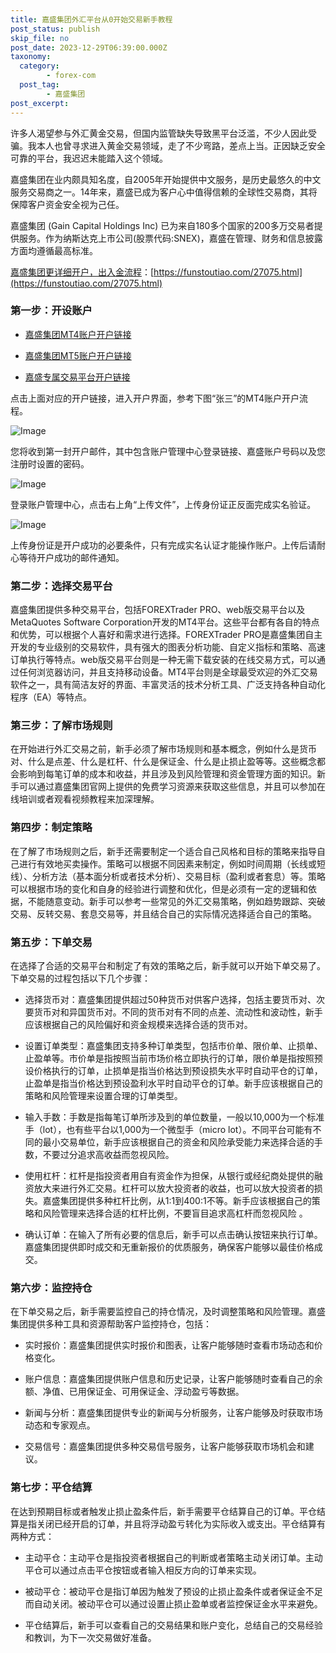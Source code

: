 ```yaml
---
title: 嘉盛集团外汇平台从0开始交易新手教程
post_status: publish
skip_file: no
post_date: 2023-12-29T06:39:00.000Z
taxonomy:
  category:
        - forex-com
  post_tag:
        - 嘉盛集团
post_excerpt: 
---
```

许多人渴望参与外汇黄金交易，但国内监管缺失导致黑平台泛滥，不少人因此受骗。我本人也曾寻求进入黄金交易领域，走了不少弯路，差点上当。正因缺乏安全可靠的平台，我迟迟未能踏入这个领域。

嘉盛集团在业内颇具知名度，自2005年开始提供中文服务，是历史最悠久的中文服务交易商之一。14年来，嘉盛已成为客户心中值得信赖的全球性交易商，其将保障客户资金安全视为己任。

嘉盛集团 (Gain Capital Holdings Inc) 已为来自180多个国家的200多万交易者提供服务。作为纳斯达克上市公司(股票代码:SNEX)，嘉盛在管理、财务和信息披露方面均遵循最高标准。

[嘉盛集团更详细开户，出入金流程](https://funstoutiao.com/27075.html)：[https://funstoutiao.com/27075.html](https://funstoutiao.com/27075.html)

### 第一步：开设账户

* [嘉盛集团MT4账户开户链接](https://s.ssgg.net/jsmt4)

* [嘉盛集团MT5账户开户链接](https://s.ssgg.net/jsmt5)

* [嘉盛专属交易平台开户链接](https://s.ssgg.net/js)

点击上面对应的开户链接，进入开户界面，参考下图“张三”的MT4账户开户流程。

![Image](https://prod-files-secure.s3.us-west-2.amazonaws.com/39ed1227-6d7d-4570-be36-9ccd4a2c4241/7a167aea-686b-400d-af59-4e18eb607a40/640.png?X-Amz-Algorithm=AWS4-HMAC-SHA256&X-Amz-Content-Sha256=UNSIGNED-PAYLOAD&X-Amz-Credential=ASIAZI2LB466WZVNBBND%2F20250526%2Fus-west-2%2Fs3%2Faws4_request&X-Amz-Date=20250526T041308Z&X-Amz-Expires=3600&X-Amz-Security-Token=IQoJb3JpZ2luX2VjEHIaCXVzLXdlc3QtMiJGMEQCIEPnagGtbXPdUme0R%2BVRUKZvk3e4Im3rRiwshyboP2FCAiA6HqJLjwNQ6yEg8LwaSo%2FeDlnusEZN5qj8IZA8WM66Hir%2FAwg6EAAaDDYzNzQyMzE4MzgwNSIM47GqbbUkytQeJjmPKtwDODMDmUTzng6e1BmXEh2lpsaRZ7BdLz5UVQd9iQWWx5K9Qw4nEDWQOdAtDODtHtl7oTS3x6Y2QkSK9EROsKt5Y7mR7%2FYKXhFhLWFirG4Sj%2Fdc8CD39yEbQm1pDMZ7TUw1FSXyEnZtlO39rUz%2FMbDnVJn1jxVrA2x5g0Kyhh8SnHu7%2BteS6AM%2F7FhXUaNRGHIthg0vmZhC71zb2Q2iVDgvrDftzi2ymR51q%2BYaKHZLHxn9YP98ixtJRuEKzhsU%2BGVnOsycPcGI%2By1blOuyIDuijRPflMV%2Fr%2FCJiHUcmMoJsmtYd9IJtaL8wexkCkBz9qagaWmVDJMFe5%2BJYZyBRJwgX7%2BjXN6X3Z0KqBndgKsZJkubNrqKvHCj0JtAKQ%2BvXUG8QonFFo0gnbKuXw98lgNEx1232MkLvlOB9DspelZK5KazTmPuP2tWj7%2BDbTsvaSE8bl2iIza204WfyEIRt3dDgivSWCuGoq4kVQmBNWXWAqrvmkGckODpaK2xcfmx25qVjd2reL4cxL3JqfDDHbOSouxcTMvZzgzJl1W8K4ITysktTX4G%2Bguh3eNofA%2FoWt8jVxMOLg%2BvVPI23k4IA1WOCwr7S3tzAgLwQG2VofkWLnK7iG3cJtqqB8mqgucw64PPwQY6pgEPNP5rXUy%2FdSUE5aoNjasEkDEMSFWoewzwt2D8mOOVbhRmbhEGZ7s3HEQTYv8JTUhAgQIWw82Gn1u5vmF9ueohitC9CsY895J9NAGB9m4gYowBCI9YEqKNvVC6cWsNLE4H4tvep0iayaAyFagX15hvVSg8lq30rSxAiMDWO6YP17MhBrcXOiYgpKXW6x%2Be5Ee1PZ1DPiDUVomvslh5ghQTYNdKHz1Z&X-Amz-Signature=f263a461ab34c87ed6486c4149bc21ad181cf4c172368188d1f5a4789d1335f9&X-Amz-SignedHeaders=host&x-id=GetObject)

您将收到第一封开户邮件，其中包含账户管理中心登录链接、嘉盛账户号码以及您注册时设置的密码。

![Image](https://prod-files-secure.s3.us-west-2.amazonaws.com/39ed1227-6d7d-4570-be36-9ccd4a2c4241/eaa1c6b3-2877-4284-a0e1-530e222c27fb/image.png?X-Amz-Algorithm=AWS4-HMAC-SHA256&X-Amz-Content-Sha256=UNSIGNED-PAYLOAD&X-Amz-Credential=ASIAZI2LB466WZVNBBND%2F20250526%2Fus-west-2%2Fs3%2Faws4_request&X-Amz-Date=20250526T041308Z&X-Amz-Expires=3600&X-Amz-Security-Token=IQoJb3JpZ2luX2VjEHIaCXVzLXdlc3QtMiJGMEQCIEPnagGtbXPdUme0R%2BVRUKZvk3e4Im3rRiwshyboP2FCAiA6HqJLjwNQ6yEg8LwaSo%2FeDlnusEZN5qj8IZA8WM66Hir%2FAwg6EAAaDDYzNzQyMzE4MzgwNSIM47GqbbUkytQeJjmPKtwDODMDmUTzng6e1BmXEh2lpsaRZ7BdLz5UVQd9iQWWx5K9Qw4nEDWQOdAtDODtHtl7oTS3x6Y2QkSK9EROsKt5Y7mR7%2FYKXhFhLWFirG4Sj%2Fdc8CD39yEbQm1pDMZ7TUw1FSXyEnZtlO39rUz%2FMbDnVJn1jxVrA2x5g0Kyhh8SnHu7%2BteS6AM%2F7FhXUaNRGHIthg0vmZhC71zb2Q2iVDgvrDftzi2ymR51q%2BYaKHZLHxn9YP98ixtJRuEKzhsU%2BGVnOsycPcGI%2By1blOuyIDuijRPflMV%2Fr%2FCJiHUcmMoJsmtYd9IJtaL8wexkCkBz9qagaWmVDJMFe5%2BJYZyBRJwgX7%2BjXN6X3Z0KqBndgKsZJkubNrqKvHCj0JtAKQ%2BvXUG8QonFFo0gnbKuXw98lgNEx1232MkLvlOB9DspelZK5KazTmPuP2tWj7%2BDbTsvaSE8bl2iIza204WfyEIRt3dDgivSWCuGoq4kVQmBNWXWAqrvmkGckODpaK2xcfmx25qVjd2reL4cxL3JqfDDHbOSouxcTMvZzgzJl1W8K4ITysktTX4G%2Bguh3eNofA%2FoWt8jVxMOLg%2BvVPI23k4IA1WOCwr7S3tzAgLwQG2VofkWLnK7iG3cJtqqB8mqgucw64PPwQY6pgEPNP5rXUy%2FdSUE5aoNjasEkDEMSFWoewzwt2D8mOOVbhRmbhEGZ7s3HEQTYv8JTUhAgQIWw82Gn1u5vmF9ueohitC9CsY895J9NAGB9m4gYowBCI9YEqKNvVC6cWsNLE4H4tvep0iayaAyFagX15hvVSg8lq30rSxAiMDWO6YP17MhBrcXOiYgpKXW6x%2Be5Ee1PZ1DPiDUVomvslh5ghQTYNdKHz1Z&X-Amz-Signature=5fbdb81158e6d0c42b7789e5977efc055e9f64ea9c23268d6411d7694f55b42a&X-Amz-SignedHeaders=host&x-id=GetObject)

登录账户管理中心，点击右上角“上传文件”，上传身份证正反面完成实名验证。

![Image](https://prod-files-secure.s3.us-west-2.amazonaws.com/39ed1227-6d7d-4570-be36-9ccd4a2c4241/54090639-09fc-46b4-a135-e0289f707147/image.png?X-Amz-Algorithm=AWS4-HMAC-SHA256&X-Amz-Content-Sha256=UNSIGNED-PAYLOAD&X-Amz-Credential=ASIAZI2LB466WZVNBBND%2F20250526%2Fus-west-2%2Fs3%2Faws4_request&X-Amz-Date=20250526T041308Z&X-Amz-Expires=3600&X-Amz-Security-Token=IQoJb3JpZ2luX2VjEHIaCXVzLXdlc3QtMiJGMEQCIEPnagGtbXPdUme0R%2BVRUKZvk3e4Im3rRiwshyboP2FCAiA6HqJLjwNQ6yEg8LwaSo%2FeDlnusEZN5qj8IZA8WM66Hir%2FAwg6EAAaDDYzNzQyMzE4MzgwNSIM47GqbbUkytQeJjmPKtwDODMDmUTzng6e1BmXEh2lpsaRZ7BdLz5UVQd9iQWWx5K9Qw4nEDWQOdAtDODtHtl7oTS3x6Y2QkSK9EROsKt5Y7mR7%2FYKXhFhLWFirG4Sj%2Fdc8CD39yEbQm1pDMZ7TUw1FSXyEnZtlO39rUz%2FMbDnVJn1jxVrA2x5g0Kyhh8SnHu7%2BteS6AM%2F7FhXUaNRGHIthg0vmZhC71zb2Q2iVDgvrDftzi2ymR51q%2BYaKHZLHxn9YP98ixtJRuEKzhsU%2BGVnOsycPcGI%2By1blOuyIDuijRPflMV%2Fr%2FCJiHUcmMoJsmtYd9IJtaL8wexkCkBz9qagaWmVDJMFe5%2BJYZyBRJwgX7%2BjXN6X3Z0KqBndgKsZJkubNrqKvHCj0JtAKQ%2BvXUG8QonFFo0gnbKuXw98lgNEx1232MkLvlOB9DspelZK5KazTmPuP2tWj7%2BDbTsvaSE8bl2iIza204WfyEIRt3dDgivSWCuGoq4kVQmBNWXWAqrvmkGckODpaK2xcfmx25qVjd2reL4cxL3JqfDDHbOSouxcTMvZzgzJl1W8K4ITysktTX4G%2Bguh3eNofA%2FoWt8jVxMOLg%2BvVPI23k4IA1WOCwr7S3tzAgLwQG2VofkWLnK7iG3cJtqqB8mqgucw64PPwQY6pgEPNP5rXUy%2FdSUE5aoNjasEkDEMSFWoewzwt2D8mOOVbhRmbhEGZ7s3HEQTYv8JTUhAgQIWw82Gn1u5vmF9ueohitC9CsY895J9NAGB9m4gYowBCI9YEqKNvVC6cWsNLE4H4tvep0iayaAyFagX15hvVSg8lq30rSxAiMDWO6YP17MhBrcXOiYgpKXW6x%2Be5Ee1PZ1DPiDUVomvslh5ghQTYNdKHz1Z&X-Amz-Signature=a0f7d6531a9f6b385e19a6c0ff5052ba84eaf26acc3540b0245e56c64c94abd6&X-Amz-SignedHeaders=host&x-id=GetObject)

上传身份证是开户成功的必要条件，只有完成实名认证才能操作账户。上传后请耐心等待开户成功的邮件通知。

### 第二步：选择交易平台

嘉盛集团提供多种交易平台，包括FOREXTrader PRO、web版交易平台以及MetaQuotes Software Corporation开发的MT4平台。这些平台都有各自的特点和优势，可以根据个人喜好和需求进行选择。FOREXTrader PRO是嘉盛集团自主开发的专业级别的交易软件，具有强大的图表分析功能、自定义指标和策略、高速订单执行等特点。web版交易平台则是一种无需下载安装的在线交易方式，可以通过任何浏览器访问，并且支持移动设备。MT4平台则是全球最受欢迎的外汇交易软件之一，具有简洁友好的界面、丰富灵活的技术分析工具、广泛支持各种自动化程序（EA）等特点。

### 第三步：了解市场规则

在开始进行外汇交易之前，新手必须了解市场规则和基本概念，例如什么是货币对、什么是点差、什么是杠杆、什么是保证金、什么是止损止盈等等。这些概念都会影响到每笔订单的成本和收益，并且涉及到风险管理和资金管理方面的知识。新手可以通过嘉盛集团官网上提供的免费学习资源来获取这些信息，并且可以参加在线培训或者观看视频教程来加深理解。

### 第四步：制定策略

在了解了市场规则之后，新手还需要制定一个适合自己风格和目标的策略来指导自己进行有效地买卖操作。策略可以根据不同因素来制定，例如时间周期（长线或短线）、分析方法（基本面分析或者技术分析）、交易目标（盈利或者套息）等。策略可以根据市场的变化和自身的经验进行调整和优化，但是必须有一定的逻辑和依据，不能随意变动。新手可以参考一些常见的外汇交易策略，例如趋势跟踪、突破交易、反转交易、套息交易等，并且结合自己的实际情况选择适合自己的策略。

### 第五步：下单交易

在选择了合适的交易平台和制定了有效的策略之后，新手就可以开始下单交易了。下单交易的过程包括以下几个步骤：

* 选择货币对：嘉盛集团提供超过50种货币对供客户选择，包括主要货币对、次要货币对和异国货币对。不同的货币对有不同的点差、流动性和波动性，新手应该根据自己的风险偏好和资金规模来选择合适的货币对。

* 设置订单类型：嘉盛集团支持多种订单类型，包括市价单、限价单、止损单、止盈单等。市价单是指按照当前市场价格立即执行的订单，限价单是指按照预设价格执行的订单，止损单是指当价格达到预设损失水平时自动平仓的订单，止盈单是指当价格达到预设盈利水平时自动平仓的订单。新手应该根据自己的策略和风险管理来设置合理的订单类型。

* 输入手数：手数是指每笔订单所涉及到的单位数量，一般以10,000为一个标准手（lot），也有些平台以1,000为一个微型手（micro lot）。不同平台可能有不同的最小交易单位，新手应该根据自己的资金和风险承受能力来选择合适的手数，不要过分追求高收益而忽视风险。

* 使用杠杆：杠杆是指投资者用自有资金作为担保，从银行或经纪商处提供的融资放大来进行外汇交易。杠杆可以放大投资者的收益，也可以放大投资者的损失。嘉盛集团提供多种杠杆比例，从1:1到400:1不等。新手应该根据自己的策略和风险管理来选择合适的杠杆比例，不要盲目追求高杠杆而忽视风险 。

* 确认订单：在输入了所有必要的信息后，新手可以点击确认按钮来执行订单。嘉盛集团提供即时成交和无重新报价的优质服务，确保客户能够以最佳价格成交。

### 第六步：监控持仓

在下单交易之后，新手需要监控自己的持仓情况，及时调整策略和风险管理。嘉盛集团提供多种工具和资源帮助客户监控持仓，包括：

* 实时报价：嘉盛集团提供实时报价和图表，让客户能够随时查看市场动态和价格变化。

* 账户信息：嘉盛集团提供账户信息和历史记录，让客户能够随时查看自己的余额、净值、已用保证金、可用保证金、浮动盈亏等数据。

* 新闻与分析：嘉盛集团提供专业的新闻与分析服务，让客户能够及时获取市场动态和专家观点。

* 交易信号：嘉盛集团提供多种交易信号服务，让客户能够获取市场机会和建议。

### 第七步：平仓结算

在达到预期目标或者触发止损止盈条件后，新手需要平仓结算自己的订单。平仓结算是指关闭已经开启的订单，并且将浮动盈亏转化为实际收入或支出。平仓结算有两种方式：

* 主动平仓：主动平仓是指投资者根据自己的判断或者策略主动关闭订单。主动平仓可以通过点击平仓按钮或者输入相反方向的订单来实现。

* 被动平仓：被动平仓是指订单因为触发了预设的止损止盈条件或者保证金不足而自动关闭。被动平仓可以通过设置止损止盈单或者监控保证金水平来避免。

* 平仓结算后，新手可以查看自己的交易结果和账户变化，总结自己的交易经验和教训，为下一次交易做好准备。